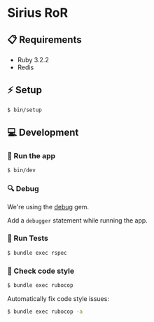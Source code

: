 # Sirius RoR

## 📋 Requirements

- Ruby 3.2.2
- Redis

## ⚡️ Setup

```bash
$ bin/setup
```

## 💻 Development

### 🚀 Run the app

```bash
$ bin/dev
```

### 🔍 Debug

We're using the [debug](https://guides.rubyonrails.org/debugging_rails_applications.html#debugging-with-the-debug-gem) gem.

Add a `debugger` statement while running the app.

### 🧪 Run Tests

```bash
$ bundle exec rspec
```

### 📏 Check code style

```bash
$ bundle exec rubocop
```

Automatically fix code style issues:

```bash
$ bundle exec rubocop -a
```
